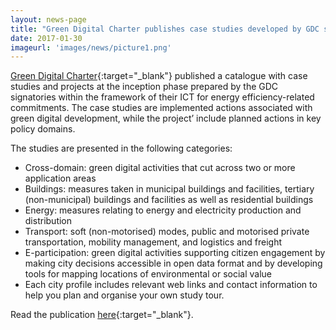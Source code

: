 ```yaml
---
layout: news-page
title: "Green Digital Charter publishes case studies developed by GDC signatory cities in the fields of buildings, energy, transport and e-participation"
date: 2017-01-30
imageurl: 'images/news/picture1.png'
---
```

[Green Digital Charter](http://www.greendigitalcharter.eu/){:target="_blank"} published a catalogue with case studies and projects at the inception phase prepared by the GDC signatories within the framework of their ICT for energy efficiency-related commitments. The case studies are implemented actions associated with green digital development, while the project’ include planned actions in key policy domains.

The studies are presented in the following categories:

* Cross-domain: green digital activities that cut across two or more application areas
* Buildings: measures taken in municipal buildings and facilities, tertiary (non-municipal) buildings and facilities as well as residential buildings
* Energy: measures relating to energy and electricity production and distribution
* Transport: soft (non-motorised) modes, public and motorised private transportation, mobility management, and logistics and freight
* E-participation: green digital activities supporting citizen engagement by making city decisions accessible in open data format and by developing tools for mapping locations of environmental or social value
* Each city profile includes relevant web links and contact information to help you plan and organise your own study tour.

Read the publication [here](http://www.smartcities-infosystem.eu/sites/default/files/scis_library/20122016_casestudies2016_fullbook_web.pdf){:target="_blank"}.  
